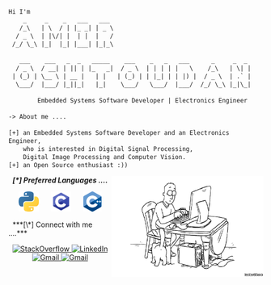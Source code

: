 ```
Hi I'm
    _     _    _   ___   ___
   /_\   | \  / | |_ _| | _ \
  / _ \  | |\/| |  | |  |   /
 /_/ \_\ |_|  |_| |___| |_|_\

   ___    ___   _  _   _____    ___    _   _   ___      _     _  _
  / _ \  / __| | || | |_   _|  / _ \  | | | | |   \    /_\   | \| |
 | (_) | \__ \ | __ |   | |   | (_) | | |_| | | |) |  / _ \  | .` |
  \___/  |___/ |_||_|   |_|    \___/   \___/  |___/  /_/ \_\ |_|\_|

        Embedded Systems Software Developer | Electronics Engineer 

-> About me ....

[+] an Embedded Systems Software Developer and an Electronics Engineer, 
    who is interested in Digital Signal Processing, 
    Digital Image Processing and Computer Vision.
[+] an Open Source enthusiast :))
```
<img align="right" width=300px height=200px alt="side_sticker" src="https://github.com/amirotd/amirotd/blob/main/gify.gif" />&nbsp;
***[\*] Preferred Languages ....***
<br>
<p align="center">
  <img src="https://github.com/amirotd/amirotd/blob/main/Python.png" height=40 hspace=10>
  <img src="https://github.com/amirotd/amirotd/blob/main/C.png" height=40 hspace=10>
  <img src="https://github.com/amirotd/amirotd/blob/main/Cpp.png" height=40 hspace=10>
</p>
&nbsp;
***[\*] Connect with me ....***
<br>
<p align="center">
    <a href="https://stackoverflow.com/users/17121397/amir-otd" target="_blank">
        <img src="https://img.shields.io/badge/-stackoverflow-f48024?&logo=stackoverflow&logoColor=white&style=for-the-badge" alt="StackOverflow">
    </a>
    <a href="https://www.linkedin.com/in/amir-oshtoudan-a7765b207/" target="_blank">
        <img src="https://img.shields.io/badge/-LinkedIn-0077B5?logo=linkedin&logoColor=white&style=for-the-badge" alt="LinkedIn">
    </a>
    <a href="mailto:amir.otd.1@gmail.com" target="_blank">
        <img src="https://img.shields.io/badge/-Gmail-D14836?logo=gmail&logoColor=white&style=for-the-badge" alt="Gmail">
    </a>
    <a href="https://twitter.com/iamirotd" target="_blank">
        <img src="https://img.shields.io/badge/-twitter-1d9bf0?logo=twitter&logoColor=white&style=for-the-badge" alt="Gmail">
    </a>
</p>
